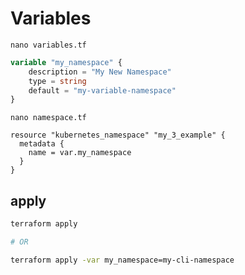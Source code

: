 # Variables
`nano variables.tf`
```tf
variable "my_namespace" { 
    description = "My New Namespace"  
    type = string  
    default = "my-variable-namespace"
}
```


`nano namespace.tf`
```tr
resource "kubernetes_namespace" "my_3_example" {
  metadata {
    name = var.my_namespace
  }
}
```


## apply
```bash
terraform apply

# OR

terraform apply -var my_namespace=my-cli-namespace
```

